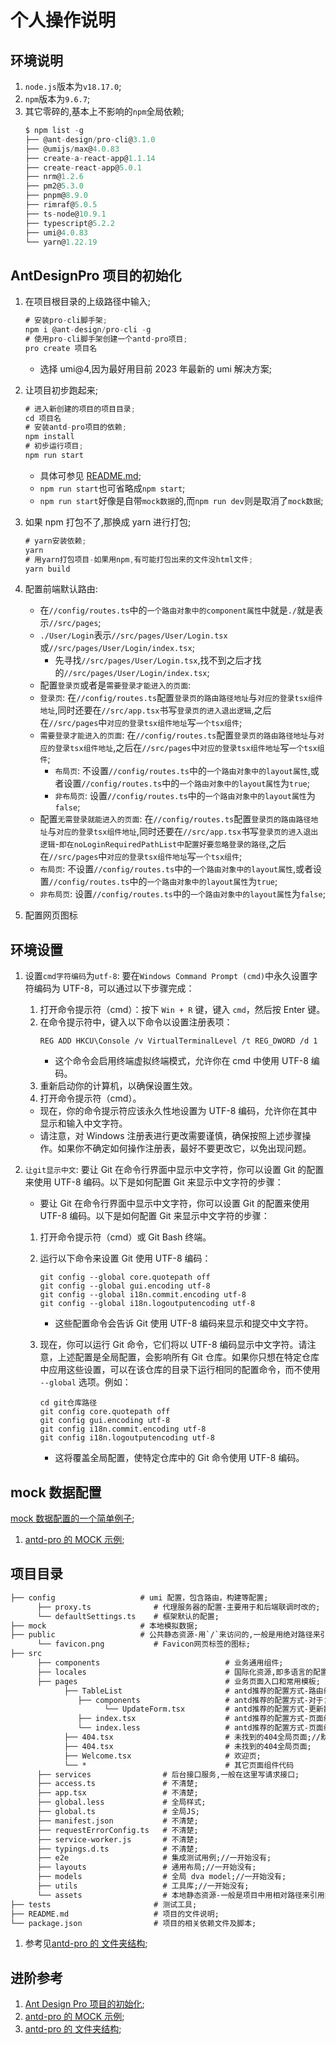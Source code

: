 # 个人操作说明

## 环境说明

1. `node.js`版本为`v18.17.0`;
2. `npm`版本为`9.6.7`;
3. 其它零碎的,基本上不影响的`npm`全局依赖;
   ```js
   $ npm list -g
   ├── @ant-design/pro-cli@3.1.0
   ├── @umijs/max@4.0.83
   ├── create-a-react-app@1.1.14
   ├── create-react-app@5.0.1
   ├── nrm@1.2.6
   ├── pm2@5.3.0
   ├── pnpm@8.9.0
   ├── rimraf@5.0.5
   ├── ts-node@10.9.1
   ├── typescript@5.2.2
   ├── umi@4.0.83
   └── yarn@1.22.19
   ```

## AntDesignPro 项目的初始化

1. 在项目根目录的上级路径中输入;
   ```c#
   # 安装pro-cli脚手架;
   npm i @ant-design/pro-cli -g
   # 使用pro-cli脚手架创建一个antd-pro项目;
   pro create 项目名
   ```
   - 选择 umi@4,因为最好用目前 2023 年最新的 umi 解决方案;
2. 让项目初步跑起来;
   ```c#
   # 进入新创建的项目的项目目录;
   cd 项目名
   # 安装antd-pro项目的依赖;
   npm install
   # 初步运行项目;
   npm run start
   ```
   - 具体可参见 [README.md](./README.md);
   - `npm run start`也可省略成`npm start`;
   - `npm run start`好像是自带`mock数据`的,而`npm run dev`则是取消了`mock数据`;
3. 如果 npm 打包不了,那换成 yarn 进行打包;
   ```c#
   # yarn安装依赖;
   yarn
   # 用yarn打包项目-如果用npm,有可能打包出来的文件没html文件;
   yarn build
   ```
4. 配置前端默认路由:

   - 在`//config/routes.ts`中的`一个路由对象中的component属性`中就是`./`就是表示`//src/pages`;
   - `./User/Login`表示`//src/pages/User/Login.tsx`或`//src/pages/User/Login/index.tsx`;
     - 先寻找`//src/pages/User/Login.tsx`,找不到之后才找的`//src/pages/User/Login/index.tsx`;
   - 配置`登录页`或者是`需要登录才能进入的页面`:
   - `登录页`: 在`//config/routes.ts`配置`登录页的路由路径地址`与`对应的登录tsx组件地址`,同时还要在`//src/app.tsx`书写`登录页的进入退出逻辑`,之后在`//src/pages`中`对应的登录tsx组件地址`写`一个tsx组件`;
   - `需要登录才能进入的页面`: 在`//config/routes.ts`配置`登录页的路由路径地址`与`对应的登录tsx组件地址`,之后在`//src/pages`中`对应的登录tsx组件地址`写`一个tsx组件`;
     - `布局页`: 不设置`//config/routes.ts`中的`一个路由对象中的layout属性`,或者设置`//config/routes.ts`中的`一个路由对象中的layout属性`为`true`;
     - `非布局页`: 设置`//config/routes.ts`中的`一个路由对象中的layout属性`为`false`;
   - 配置`无需登录就能进入的页面`: 在`//config/routes.ts`配置`登录页的路由路径地址`与`对应的登录tsx组件地址`,同时还要在`//src/app.tsx`书写`登录页的进入退出逻辑`-`即在noLoginRequiredPathList中配置好要忽略登录的路径`,之后在`//src/pages`中`对应的登录tsx组件地址`写`一个tsx组件`;
   - `布局页`: 不设置`//config/routes.ts`中的`一个路由对象中的layout属性`,或者设置`//config/routes.ts`中的`一个路由对象中的layout属性`为`true`;
   - `非布局页`: 设置`//config/routes.ts`中的`一个路由对象中的layout属性`为`false`;

5. 配置网页图标

## 环境设置

1.  设置`cmd字符编码`为`utf-8`: 要在`Windows Command Prompt (cmd)`中永久设置字符编码为 UTF-8，可以通过以下步骤完成：
    1. 打开命令提示符（cmd）：按下 `Win + R` 键，键入 `cmd`，然后按 Enter 键。
    2. 在命令提示符中，键入以下命令以设置注册表项：
       ```batch
       REG ADD HKCU\Console /v VirtualTerminalLevel /t REG_DWORD /d 1
       ```
       - 这个命令会启用终端虚拟终端模式，允许你在 cmd 中使用 UTF-8 编码。
    3. 重新启动你的计算机，以确保设置生效。
    4. 打开命令提示符（cmd）。
    - 现在，你的命令提示符应该永久性地设置为 UTF-8 编码，允许你在其中显示和输入中文字符。
    - 请注意，对 Windows 注册表进行更改需要谨慎，确保按照上述步骤操作。如果你不确定如何操作注册表，最好不要更改它，以免出现问题。
2.  `让git显示中文`: 要让 Git 在命令行界面中显示中文字符，你可以设置 Git 的配置来使用 UTF-8 编码。以下是如何配置 Git 来显示中文字符的步骤：

    - 要让 Git 在命令行界面中显示中文字符，你可以设置 Git 的配置来使用 UTF-8 编码。以下是如何配置 Git 来显示中文字符的步骤：

    1.  打开命令提示符（cmd）或 Git Bash 终端。
    2.  运行以下命令来设置 Git 使用 UTF-8 编码：
        ```shell
        git config --global core.quotepath off
        git config --global gui.encoding utf-8
        git config --global i18n.commit.encoding utf-8
        git config --global i18n.logoutputencoding utf-8
        ```
        - 这些配置命令会告诉 Git 使用 UTF-8 编码来显示和提交中文字符。
    3.  现在，你可以运行 Git 命令，它们将以 UTF-8 编码显示中文字符。请注意，上述配置是全局配置，会影响所有 Git 仓库。如果你只想在特定仓库中应用这些设置，可以在该仓库的目录下运行相同的配置命令，而不使用 `--global` 选项。例如：

        ```shell
        cd git仓库路径
        git config core.quotepath off
        git config gui.encoding utf-8
        git config i18n.commit.encoding utf-8
        git config i18n.logoutputencoding utf-8
        ```

        - 这将覆盖全局配置，使特定仓库中的 Git 命令使用 UTF-8 编码。

## mock 数据配置

[mock 数据配置的一个简单例子](./mock/fangTestMockFild.ts);

1. [antd-pro 的 MOCK 示例](https://pro.ant.design/zh-CN/docs/development/#mock);

## 项目目录

```txt
├── config                   # umi 配置，包含路由，构建等配置;
      ├── proxy.ts              # 代理服务器的配置-主要用于和后端联调时改的;
      └── defaultSettings.ts    # 框架默认的配置;
├── mock                     # 本地模拟数据;
├── public                   # 公共静态资源-用`/`来访问的,一般是用绝对路径来引用的;里面东西是原样打包的;
      └── favicon.png           # Favicon网页标签的图标;
├── src
      ├── components                            # 业务通用组件;
      ├── locales                               # 国际化资源,即多语言的配置;
      ├── pages                                 # 业务页面入口和常用模板;
            ├── TableList                       # antd推荐的配置方式-路由组件下不应该再包含其他路由组件，基于这个约定就能清楚的区分路由组件和非路由组件了;
               ├── components                   # antd推荐的配置方式-对于复杂的页面可以再自己做更深层次的组织，但建议不要超过三层;
                     └── UpdateForm.tsx         # antd推荐的配置方式-更新数据的弹框;
               ├── index.tsx                    # antd推荐的配置方式-页面组件的代码;
               └── index.less                   # antd推荐的配置方式-页面组件的样式;
            ├── 404.tsx                         # 未找到的404全局页面;//默认没开启,得自己进行配置;
            ├── 404.tsx                         # 未找到的404全局页面;
            ├── Welcome.tsx                     # 欢迎页;
            └── *                               # 其它页面组件代码
      ├── services                # 后台接口服务,一般在这里写请求接口;
      ├── access.ts               # 不清楚;
      ├── app.tsx                 # 不清楚;
      ├── global.less             # 全局样式;
      ├── global.ts               # 全局JS;
      ├── manifest.json           # 不清楚;
      ├── requestErrorConfig.ts   # 不清楚;
      ├── service-worker.js       # 不清楚;
      ├── typings.d.ts            # 不清楚;
      ├── e2e                     # 集成测试用例;//一开始没有;
      ├── layouts                 # 通用布局;//一开始没有;
      ├── models                  # 全局 dva model;//一开始没有;
      ├── utils                   # 工具库;//一开始没有;
      └── assets                  # 本地静态资源-一般是项目中用相对路径来引用的;//一开始没有;
├── tests                       # 测试工具;
├── README.md                   # 项目的文件说明;
└── package.json                # 项目的相关依赖文件及脚本;
```

1. 参考见[antd-pro 的 文件夹结构](https://pro.ant.design/zh-CN/docs/folder);

## 进阶参考

1. [Ant Design Pro 项目的初始化](https://pro.ant.design/zh-CN/docs/getting-started/);
2. [antd-pro 的 MOCK 示例](https://pro.ant.design/zh-CN/docs/development/#mock);
3. [antd-pro 的 文件夹结构](https://pro.ant.design/zh-CN/docs/folder);
